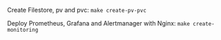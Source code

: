 Create Filestore, pv and pvc:
```make create-pv-pvc```

Deploy Prometheus, Grafana and Alertmanager with Nginx:
```make create-monitoring```